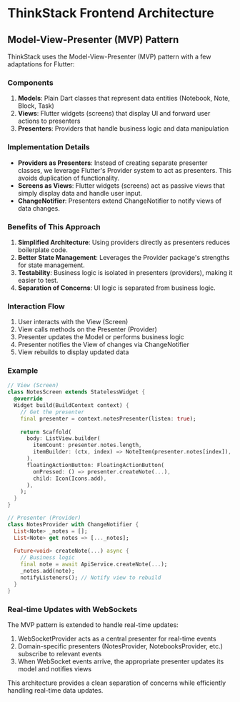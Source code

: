 # ThinkStack Frontend Architecture

## Model-View-Presenter (MVP) Pattern

ThinkStack uses the Model-View-Presenter (MVP) pattern with a few adaptations for Flutter:

### Components

1. **Models**: Plain Dart classes that represent data entities (Notebook, Note, Block, Task)
2. **Views**: Flutter widgets (screens) that display UI and forward user actions to presenters
3. **Presenters**: Providers that handle business logic and data manipulation

### Implementation Details

- **Providers as Presenters**: Instead of creating separate presenter classes, we leverage Flutter's Provider system to act as presenters. This avoids duplication of functionality.
- **Screens as Views**: Flutter widgets (screens) act as passive views that simply display data and handle user input.
- **ChangeNotifier**: Presenters extend ChangeNotifier to notify views of data changes.

### Benefits of This Approach

1. **Simplified Architecture**: Using providers directly as presenters reduces boilerplate code.
2. **Better State Management**: Leverages the Provider package's strengths for state management.
3. **Testability**: Business logic is isolated in presenters (providers), making it easier to test.
4. **Separation of Concerns**: UI logic is separated from business logic.

### Interaction Flow

1. User interacts with the View (Screen)
2. View calls methods on the Presenter (Provider)
3. Presenter updates the Model or performs business logic
4. Presenter notifies the View of changes via ChangeNotifier
5. View rebuilds to display updated data

### Example

```dart
// View (Screen)
class NotesScreen extends StatelessWidget {
  @override
  Widget build(BuildContext context) {
    // Get the presenter
    final presenter = context.notesPresenter(listen: true);
    
    return Scaffold(
      body: ListView.builder(
        itemCount: presenter.notes.length,
        itemBuilder: (ctx, index) => NoteItem(presenter.notes[index]),
      ),
      floatingActionButton: FloatingActionButton(
        onPressed: () => presenter.createNote(...),
        child: Icon(Icons.add),
      ),
    );
  }
}

// Presenter (Provider)
class NotesProvider with ChangeNotifier {
  List<Note> _notes = [];
  List<Note> get notes => [..._notes];
  
  Future<void> createNote(...) async {
    // Business logic
    final note = await ApiService.createNote(...);
    _notes.add(note);
    notifyListeners(); // Notify view to rebuild
  }
}
```

### Real-time Updates with WebSockets

The MVP pattern is extended to handle real-time updates:

1. WebSocketProvider acts as a central presenter for real-time events
2. Domain-specific presenters (NotesProvider, NotebooksProvider, etc.) subscribe to relevant events
3. When WebSocket events arrive, the appropriate presenter updates its model and notifies views

This architecture provides a clean separation of concerns while efficiently handling real-time data updates.
